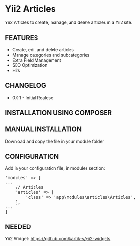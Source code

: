 Yii2 Articles
=============

Yii2 Articles to create, manage, and delete articles in a Yii2 site.

<h2>FEATURES</h2>

<ul>
  <li>Create, edit and delete articles</li>
  <li>Manage categories and subcategories</li>
  <li>Extra Field Management</li>
  <li>SEO Optimization</li>
  <li>Hits</li>
</ul>

<h2>CHANGELOG</h2>

<ul>
  <li>0.0.1 - Initial Realese</li>
</ul>

<h2>INSTALLATION USING COMPOSER</h2>

<h2>MANUAL INSTALLATION</h2>

Download and copy the file in your module folder

<h2>CONFIGURATION</h2>

Add in your configuration file, in modules section:

<pre>'modules' => [ 
...
	// Articles
	'articles' => [
		'class' => 'app\modules\articles\Articles',
	],
...
]</pre>

<h2>NEEDED</h2>

Yii2 Widget: https://github.com/kartik-v/yii2-widgets

